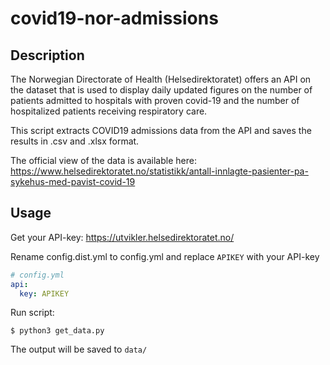 # covid19-nor-admissions

## Description
The Norwegian Directorate of Health (Helsedirektoratet) offers an API on the dataset that is used to display daily updated figures on the number of patients admitted to hospitals with proven covid-19 and the number of hospitalized patients receiving respiratory care.

This script extracts COVID19 admissions data from the API and saves the results in .csv and .xlsx format.

The official view of the data is available here: https://www.helsedirektoratet.no/statistikk/antall-innlagte-pasienter-pa-sykehus-med-pavist-covid-19

## Usage
Get your API-key: https://utvikler.helsedirektoratet.no/

Rename config.dist.yml to config.yml and replace `APIKEY` with your API-key
```yaml
# config.yml
api:
  key: APIKEY
```

Run script:
```
$ python3 get_data.py
```

The output will be saved to `data/`